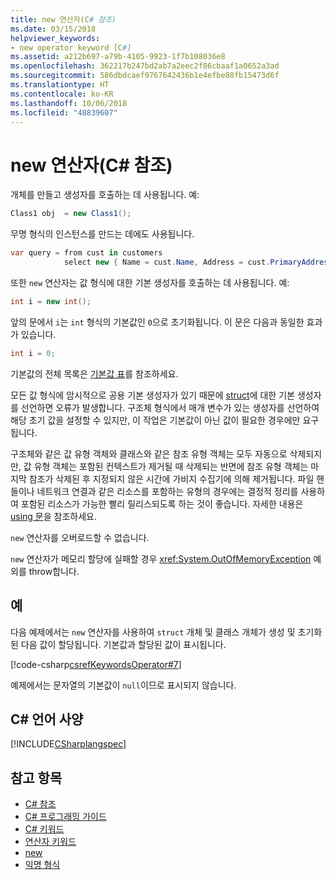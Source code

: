 ```yaml
---
title: new 연산자(C# 참조)
ms.date: 03/15/2018
helpviewer_keywords:
- new operator keyword [C#]
ms.assetid: a212b697-a79b-4105-9923-1f7b108036e8
ms.openlocfilehash: 362217b247bd2ab7a2eec2f86cbaaf1a0652a3ad
ms.sourcegitcommit: 586dbdcaef9767642436b1e4efbe88fb15473d6f
ms.translationtype: HT
ms.contentlocale: ko-KR
ms.lasthandoff: 10/06/2018
ms.locfileid: "48839607"
---
```

# <a name="new-operator-c-reference"></a>new 연산자(C# 참조)

개체를 만들고 생성자를 호출하는 데 사용됩니다. 예:

```csharp
Class1 obj  = new Class1();
```

무명 형식의 인스턴스를 만드는 데에도 사용됩니다.

```csharp
var query = from cust in customers
            select new { Name = cust.Name, Address = cust.PrimaryAddress };
```

또한 `new` 연산자는 값 형식에 대한 기본 생성자를 호출하는 데 사용됩니다. 예:

```csharp
int i = new int();
```

앞의 문에서 `i`는 `int` 형식의 기본값인 `0`으로 초기화됩니다. 이 문은 다음과 동일한 효과가 있습니다.

```csharp
int i = 0;
```

기본값의 전체 목록은 [기본값 표](default-values-table.md)를 참조하세요.

모든 값 형식에 암시적으로 공용 기본 생성자가 있기 때문에 [struct](struct.md)에 대한 기본 생성자를 선언하면 오류가 발생합니다. 구조체 형식에서 매개 변수가 있는 생성자를 선언하여 해당 초기 값을 설정할 수 있지만, 이 작업은 기본값이 아닌 값이 필요한 경우에만 요구됩니다.

구조체와 같은 값 유형 객체와 클래스와 같은 참조 유형 객체는 모두 자동으로 삭제되지만, 값 유형 객체는 포함된 컨텍스트가 제거될 때 삭제되는 반면에 참조 유형 객체는 마지막 참조가 삭제된 후 지정되지 않은 시간에 가비지 수집기에 의해 제거됩니다. 파일 핸들이나 네트워크 연결과 같은 리소스를 포함하는 유형의 경우에는 결정적 정리를 사용하여 포함된 리소스가 가능한 빨리 릴리스되도록 하는 것이 좋습니다. 자세한 내용은 [using 문](using-statement.md)을 참조하세요.

`new` 연산자를 오버로드할 수 없습니다.

`new` 연산자가 메모리 할당에 실패할 경우 <xref:System.OutOfMemoryException> 예외를 throw합니다.

## <a name="example"></a>예

다음 예제에서는 `new` 연산자를 사용하여 `struct` 개체 및 클래스 개체가 생성 및 초기화된 다음 값이 할당됩니다. 기본값과 할당된 값이 표시됩니다.

[!code-csharp[csrefKeywordsOperator#7](~/samples/snippets/csharp/VS_Snippets_VBCSharp/csrefKeywordsOperator/CS/csrefKeywordsOperators.cs#7)]

예제에서는 문자열의 기본값이 `null`이므로 표시되지 않습니다.

## <a name="c-language-specification"></a>C# 언어 사양

[!INCLUDE[CSharplangspec](~/includes/csharplangspec-md.md)]

## <a name="see-also"></a>참고 항목

- [C# 참조](../../language-reference/index.md)
- [C# 프로그래밍 가이드](../../programming-guide/index.md)
- [C# 키워드](index.md)
- [연산자 키워드](operator-keywords.md)
- [new](new.md)
- [익명 형식](../../programming-guide/classes-and-structs/anonymous-types.md)